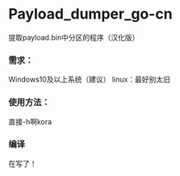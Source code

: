 # Payload_dumper_go-cn

提取payload.bin中分区的程序（汉化版）

### 需求：

Windows10及以上系统（建议）
linux：最好别太旧

### 使用方法：

直接-h啊kora

### 编译

在写了！
